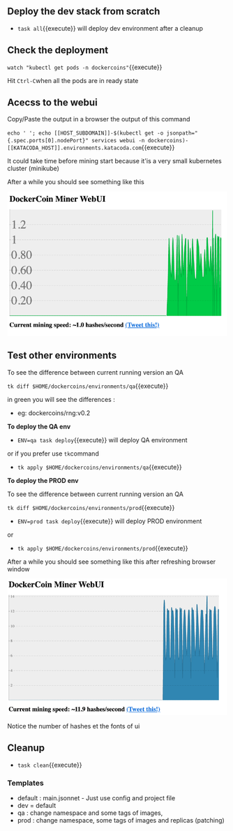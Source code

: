 ## Deploy the dev stack from scratch

- `task all`{{execute}} will deploy dev environment after a cleanup

## Check the deployment

`watch "kubectl get pods -n dockercoins"`{{execute}}

Hit `Ctrl-C`when all the pods are in ready state

## Acecss to the webui

Copy/Paste the output in a browser the output of this command

`echo ' '; echo [[HOST_SUBDOMAIN]]-$(kubectl get -o jsonpath="{.spec.ports[0].nodePort}" services webui -n dockercoins)-[[KATACODA_HOST]].environments.katacoda.com`{{execute}}

It could take time before mining start because it'is a very small kubernetes cluster (minikube)

After a while you should see something like this

![dev](./assets/dev.png)

## Test other environments

To see the difference between current running version an QA

`tk diff $HOME/dockercoins/environments/qa`{{execute}}

in green you will see the differences :

- eg: dockercoins/rng:v0.2

**To deploy the QA env**

- `ENV=qa task deploy`{{execute}} will deploy QA environment

or if you prefer use `tk`command

- `tk apply $HOME/dockercoins/environments/qa`{{execute}}

**To deploy the PROD env**

To see the difference between current running version an QA

`tk diff $HOME/dockercoins/environments/prod`{{execute}}

- `ENV=prod task deploy`{{execute}} will deploy PROD environment

or

- `tk apply $HOME/dockercoins/environments/prod`{{execute}}

After a while you should see something like this after refreshing browser window

![prod](./assets/prod.png)

Notice the number of hashes et the fonts of ui

## Cleanup

- `task clean`{{execute}}

### Templates

- default : main.jsonnet - Just use config and project file
- dev = default
- qa : change namespace and some tags of images,
- prod : change namespace, some tags of images and replicas (patching)
